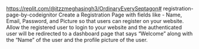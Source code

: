 https://replit.com/@itzzmeghasingh3/OrdinaryEverySeptagon# registration-page-by-codeignitor
Create a Registration Page with fields like - Name, Email, Password, and Picture so that users can register on your website. Allow the registered user to login to your website and the authenticated user will be redirected to a dashboard page that says “Welcome” along with the “Name” of the user and the profile picture of the user.
